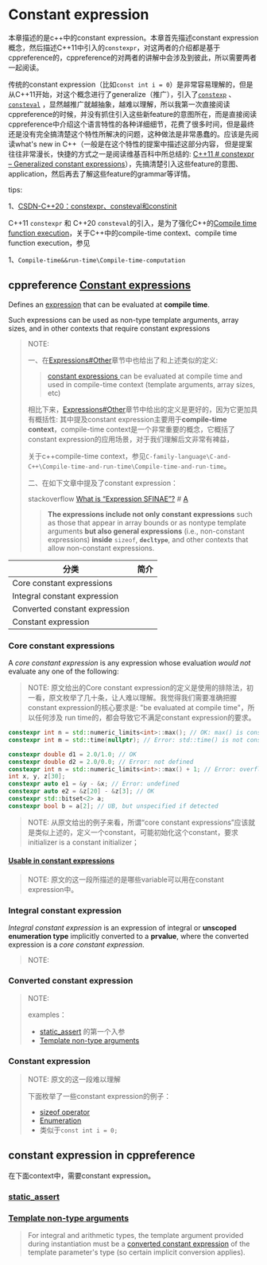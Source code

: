 # Constant expression

本章描述的是c++中的constant expression。本章首先描述constant expression概念，然后描述C++11中引入的`constexpr`，对这两者的介绍都是基于cppreference的，cppreference的对两者的讲解中会涉及到彼此，所以需要两者一起阅读。

传统的constant expression（比如`const int i = 0`）是非常容易理解的，但是从C++11开始，对这个概念进行了generalize（推广），引入了[`constexp`](https://en.cppreference.com/w/cpp/language/constexpr) 、[`consteval`](https://en.cppreference.com/w/cpp/language/consteval) ，显然越推广就越抽象，越难以理解，所以我第一次直接阅读cppreference的时候，并没有抓住引入这些新feature的意图所在，而是直接阅读cppreference中介绍这个语言特性的各种详细细节，花费了很多时间，但是最终还是没有完全搞清楚这个特性所解决的问题，这种做法是非常愚蠢的。应该是先阅读what's new in C++（一般是在这个特性的提案中描述这部分内容， 但是提案往往非常漫长，快捷的方式之一是阅读维基百科中所总结的: [C++11 # constexpr – Generalized constant expressions](https://en.wikipedia.org/wiki/C%2B%2B11#constexpr_%E2%80%93_Generalized_constant_expressions)），先搞清楚引入这些feature的意图、application，然后再去了解这些feature的grammar等详情。



tips: 

1、[CSDN-C++20：constexpr、consteval和constinit](https://blog.csdn.net/liuguang841118/article/details/127754252)



C++11 `constexpr` 和 C++20 `consteval`的引入，是为了强化C++的[Compile time function execution](https://en.wikipedia.org/wiki/Compile_time_function_execution)，关于C++中的compile-time context、compile time function execution，参见

1、`Compile-time&&run-time\Compile-time-computation`



## cppreference [Constant expressions](https://en.cppreference.com/w/cpp/language/constant_expression)

Defines an [expression](https://en.cppreference.com/w/cpp/language/expressions) that can be evaluated at **compile time**.

Such expressions can be used as non-type template arguments, array sizes, and in other contexts that require constant expressions

> NOTE: 
>
> 一、在[Expressions#Other](https://en.cppreference.com/w/cpp/language/expressions#Other)章节中也给出了和上述类似的定义:
>
> > [constant expressions ](https://en.cppreference.com/w/cpp/language/constant_expression)can be evaluated at compile time and used in compile-time context (template arguments, array sizes, etc)
>
> 相比下来，[Expressions#Other](https://en.cppreference.com/w/cpp/language/expressions#Other)章节中给出的定义是更好的，因为它更加具有概括性: 其中提及constant expression主要用于**compile-time context**，compile-time context是一个非常重要的概念，它概括了constant expression的应用场景，对于我们理解后文非常有裨益，
>
> 关于c++compile-time context，参见`C-family-language\C-and-C++\Compile-time-and-run-time\Compile-time-and-run-time`。
>
> 二、在如下文章中提及了constant expression：
>
> stackoverflow [What is “Expression SFINAE”?](https://stackoverflow.com/questions/12654067/what-is-expression-sfinae) # [A](https://stackoverflow.com/a/12654277)
>
> > **The expressions include not only constant expressions** such as those that appear in array bounds or as nontype template arguments **but also general expressions** (i.e., non-constant expressions) **inside** `sizeof`, **`decltype`**, and other contexts that allow non-constant expressions.



| 分类                          | 简介 |
| ----------------------------- | ---- |
| Core constant expressions     |      |
| Integral constant expression  |      |
| Converted constant expression |      |
| Constant expression           |      |



### Core constant expressions

A *core constant expression* is any expression whose evaluation *would not* evaluate any one of the following: 

> NOTE: 原文给出的Core constant expression的定义是使用的排除法，初一看，原文枚举了几十条，让人难以理解。我觉得我们需要准确把握constant expression的核心要求是: "be evaluated at compile time"，所以任何涉及 run time的，都会导致它不满足constant expression的要求。

```C++
constexpr int n = std::numeric_limits<int>::max(); // OK: max() is constexpr
constexpr int m = std::time(nullptr); // Error: std::time() is not constexpr
```



```C++
constexpr double d1 = 2.0/1.0; // OK
constexpr double d2 = 2.0/0.0; // Error: not defined
constexpr int n = std::numeric_limits<int>::max() + 1; // Error: overflow
int x, y, z[30];
constexpr auto e1 = &y - &x; // Error: undefined
constexpr auto e2 = &z[20] - &z[3]; // OK
constexpr std::bitset<2> a; 
constexpr bool b = a[2]; // UB, but unspecified if detected
```

> NOTE: 从原文给出的例子来看，所谓“core constant expressions”应该就是类似上述的，定义一个constant，可能初始化这个constant，要求initializer is a constant initializer；

#### [Usable in constant expressions](https://en.cppreference.com/w/cpp/language/constant_expression#Usable-in-constant-expressions)

> NOTE:  原文的这一段所描述的是哪些variable可以用在constant expression中。



### Integral constant expression

*Integral constant expression* is an expression of integral or **unscoped enumeration type** implicitly converted to a **prvalue**, where the converted expression is a *core constant expression*.

> NOTE: 



### Converted constant expression

> NOTE: 
>
> examples：
>
> - [static_assert](https://en.cppreference.com/w/cpp/language/static_assert) 的第一个入参
> - [Template non-type arguments](https://en.cppreference.com/w/cpp/language/template_parameters#Template_non-type_arguments)



### Constant expression

> NOTE: 原文的这一段难以理解
>
> 下面枚举了一些constant expression的例子：
>
> - [sizeof operator](https://en.cppreference.com/w/cpp/language/sizeof)
> - [Enumeration](https://en.cppreference.com/w/cpp/language/enum)
> - 类似于`const int i = 0;`



## constant expression in cppreference

在下面context中，需要constant expression。

### [static_assert](https://en.cppreference.com/w/cpp/language/static_assert) 



### [Template non-type arguments](https://en.cppreference.com/w/cpp/language/template_parameters#Template_non-type_arguments)

> For integral and arithmetic types, the template argument provided during instantiation must be a [converted constant expression](https://en.cppreference.com/w/cpp/language/constant_expression) of the template parameter's type (so certain implicit conversion applies).



